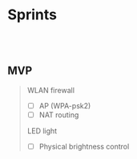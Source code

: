 # Sprints
<br><br>

## MVP
> WLAN firewall
> - [ ] AP (WPA-psk2)
> - [ ] NAT routing
>
> LED light
> - [ ] Physical brightness control


